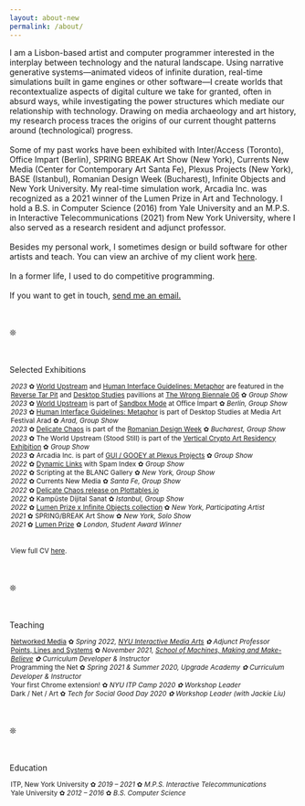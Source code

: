 ```yaml
---
layout: about-new
permalink: /about/
---
```

I am a Lisbon-based artist and computer programmer interested in the interplay between technology and the natural landscape. Using narrative generative systems—animated videos of infinite duration, real-time simulations built in game engines or other software—I create worlds that recontextualize aspects of digital culture we take for granted, often in absurd ways, while investigating the power structures which mediate our relationship with technology. Drawing on media archaeology and art history, my research process traces the origins of our current thought patterns around (technological) progress.
<br/><br/>
Some of my past works have been exhibited with Inter/Access (Toronto), Office Impart (Berlin), SPRING BREAK Art Show (New York), Currents New Media (Center for Contemporary Art Santa Fe), Plexus Projects (New York), BASE (Istanbul), Romanian Design Week (Bucharest), Infinite Objects and New York University. My real-time simulation work, Arcadia Inc. was recognized as a 2021 winner of the Lumen Prize in Art and Technology. I hold a B.S. in Computer Science (2016) from Yale University and an M.P.S. in Interactive Telecommunications (2021) from New York University, where I also served as a research resident and adjunct professor.
<br/><br/>
Besides my personal work, I sometimes design or build software for other artists and teach. You can view an archive of my client work <a href="/client-work" target="_blank">here</a>.<br/><br/>
In a former life, I used to do competitive programming.
<br/><br/>
If you want to get in touch, <a href="mailto:c@cezar.io">send me an email.</a>

<br/><br/>❊<br/><br/><br/>
<p style="text-decoration: none; margin-bottom: 10px;">Selected Exhibitions</p>
<p style="line-height: 1.3; margin-left: 2px;"> <small>
    <em>2023</em> ✿ <a href="/world-upstream" target="_blank">World Upstream</a> and <a href="/hig-metaphor" target="_blank">Human Interface Guidelines: Metaphor</a> are featured in the <a href="https://thewrong.org/reversetarpit" target="_blank">Reverse Tar Pit</a> and <a href="https://thewrong.org/desktopstudies" target="_blank">Desktop Studies</a> pavillions at <a href="https://thewrong.org/" target="_blank">The Wrong Biennale 06</a> ✿ <em>Group Show</em> <br/>
    <em>2023</em> ✿ <a href="/world-upstream" target="_blank">World Upstream</a> is part of <a href="https://officeimpart.com/sandbox-mode" target="_blank">Sandbox Mode</a> at Office Impart ✿ <em>Berlin, </em><em>Group Show</em> <br/>
    <em>2023</em> ✿ <a href="/hig-metaphor" target="_blank">Human Interface Guidelines: Metaphor</a> is part of Desktop Studies at Media Art Festival Arad ✿ <em>Arad, Group Show</em> <br/>
    <em>2023</em> ✿ <a href="/delicate-chaos" target="_blank">Delicate Chaos</a> is part of the <a href="https://romaniandesignweek.ro/" target="_blank">Romanian Design Week</a> ✿ <em>Bucharest, Group Show</em> <br/>
    <em>2023</em> ✿ The World Upstream (Stood Still) is part of the <a href="https://gallery.verticalcrypto.art/event/clfv8kvs1sj980bjpdr2li3aa/all">Vertical Crypto Art Residency Exhibition</a> ✿ <em>Group Show</em>
    <br/>
    <em>2023</em> ✿ Arcadia Inc. is part of <a href="https://www.plexusprojects.org/gui-gooey">GUI / GOOEY at Plexus Projects</a> ✿ <em>Group Show</em>
    <br/>
    <em>2022</em> ✿ <a href="https://spam-index.com/projects/cezar-mocan/">Dynamic Links</a> with Spam Index ✿ <em>Group Show</em>
    <br/>
    <em>2022</em> ✿ Scripting at the BLANC Gallery ✿ <em>New York, Group Show</em>
    <br/>
    <em>2022</em> ✿ Currents New Media ✿ <em>Santa Fe, Group Show</em>
    <br/>
    <em>2022</em> ✿ <a href="https://plottables.io/project/9">Delicate Chaos release on Plottables.io </a>
    <br/>
    <em>2022</em> ✿ Kampüste Dijital Sanat ✿ <em>Istanbul, Group Show</em>
    <br/>
    <em>2022</em> ✿ <a href="https://infiniteobjects.com/products/mocan-arcadiainc">Lumen Prize x Infinite Objects collection</a> ✿ <em>New York, Participating Artist</em>
    <br/>
    <em>2021</em> ✿ SPRING/BREAK Art Show ✿ <em>New York, Solo Show</em>
    <br/>
    <em>2021</em> ✿ <a href="https://www.lumenprize.com/">Lumen Prize</a> ✿ <em>London, Student Award Winner</em>
    <br/>    
    <br/><br/>
    View full CV <a href="https://docs.google.com/document/d/1qqE1sC9OasS2NU2cGLhji9NmopRdeTJbQREjjcqoMmQ/edit?usp=sharing">here</a>.
</small>
</p>

<br/><br/>❊<br/><br/><br/>

<p style="text-decoration: none; margin-bottom: 10px;">Teaching</p>
<p style="line-height: 1.3; margin-left: 2px;"><small>
    <a href="https://networkedmedia.imany.io/">Networked Media</a> ✿ <em> Spring 2022, <a href="https://tisch.nyu.edu/itp/admissions/ima-bfa">NYU Interactive Media Arts</a> ✿ Adjunct Professor</em>
    <br/>
    <a href="https://cezar-mocan.notion.site/Points-Lines-and-Systems-Class-Materials-ba43efb03090491985b13a17aab9f636">Points, Lines and Systems</a    > ✿ <em>November 2021, <a href="https://www.schoolofma.org/">School of Machines, Making and Make-Believe</a> ✿ Curriculum Developer & Instructor</em>
    <br/>
    Programming the Net ✿ <em>Spring 2021 & Summer 2020, Upgrade Academy ✿ Curriculum Developer & Instructor</em>
    <br/>
    Your first Chrome extension! ✿ <em> NYU ITP Camp 2020 ✿ Workshop Leader</em>
    <br/>
    Dark / Net / Art ✿ <em> Tech for Social Good Day 2020 ✿ Workshop Leader (with Jackie Liu)</em><br/>

</small></p>

<br/><br/>❊<br/><br/><br/>

<p style="text-decoration: none; margin-bottom: 10px;">Education</p>
<p style="line-height: 1.3; margin-left: 2px;"><small>
    ITP, New York University ✿ <em> 2019 – 2021 </em> ✿ <em>M.P.S. Interactive Telecommunications</em>
    <br/>
    Yale University ✿ <em> 2012 – 2016 </em> ✿ <em>B.S. Computer Science</em>
</small></p>

<!--
<div class="about-container">
I am an artist and programmer, interested in expressions of intimacy in the digital realm. I consider the web to be my primary medium, but I have also worked with mobile applications, game engines, physical computing, augmented reality or print graphic design.

<br/><br/>

In a former life, I used to do competitive programming.

<br/><br/>

More recently, I have been designing or developing software for artists such as <a class="underlined" href="http://www.evan-roth.com/" target="__blank">Evan Roth</a> and <a class="underlined" href="http://taeyoonchoi.com/" target="__blank">Taeyoon Choi</a>. I have also been involved with two start-ups in the education world, <a class="underlined" href="https://www.fablestudios.com" target="__blank">Fable Studios</a> and <a class="underlined" href="https://www.gakko.org" target="__blank">Gakko</a>. 

<br/><br/>

I am currently pursuing a two-year long masters program at <a class="underlined" href="https://itp.nyu.edu" target="__blank">NYU ITP</a> and keeping a <a class="underlined" href="/blog" target="__blank">blog</a> about it.

<br/><br/>

Available for work. <a class="underlined" href="mailto:c@cezar.io">Say hi!</a>
</div>
-->